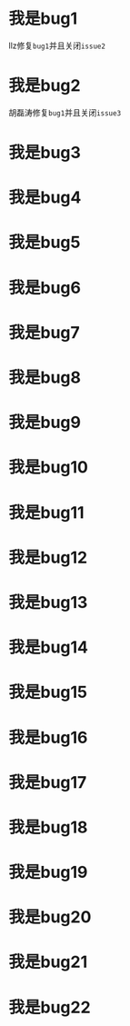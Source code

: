 # 我是bug1
llz修复`bug1`并且关闭`issue2`
# 我是bug2
胡磊涛修复`bug1`并且关闭`issue3`
# 我是bug3

# 我是bug4

# 我是bug5

# 我是bug6

# 我是bug7

# 我是bug8

# 我是bug9

# 我是bug10

# 我是bug11

# 我是bug12

# 我是bug13

# 我是bug14

# 我是bug15

# 我是bug16

# 我是bug17

# 我是bug18

# 我是bug19

# 我是bug20

# 我是bug21

# 我是bug22
